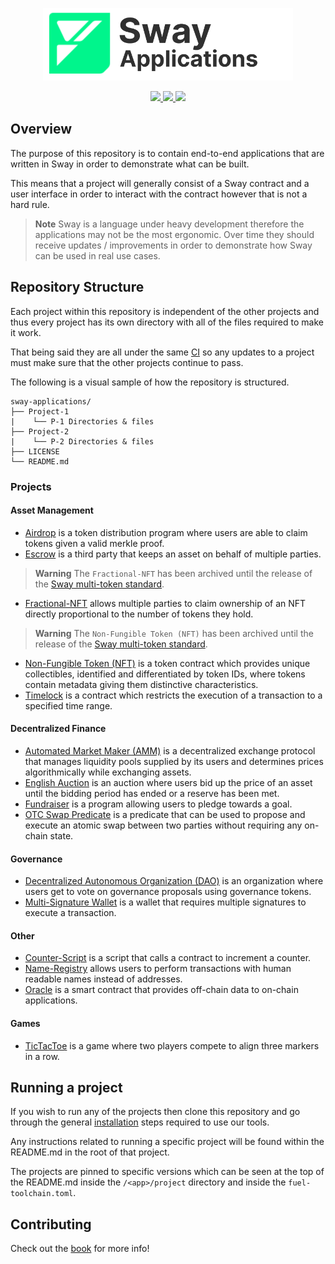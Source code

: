 <p align="center">
    <picture>
        <source media="(prefers-color-scheme: dark)" srcset=".docs/sway-apps-logo-dark-theme.png">
        <img alt="SwayApps logo" width="400px" src=".docs/sway-apps-logo-light-theme.png">
    </picture>
</p>

<p align="center">
    <a href="https://github.com/FuelLabs/sway-applications/actions/workflows/ci.yml" alt="CI">
        <img src="https://github.com/FuelLabs/sway-applications/actions/workflows/ci.yml/badge.svg" />
    </a>
    <a href="./LICENSE" alt="forc">
        <img src="https://img.shields.io/github/license/FuelLabs/sway-applications" />
    </a>
    <a href="https://discord.gg/xfpK4Pe">
        <img src="https://img.shields.io/discord/732892373507375164?color=6A7EC2&logo=discord&logoColor=ffffff&labelColor=6A7EC2&label=Discord" />
    </a>
</p>

## Overview

The purpose of this repository is to contain end-to-end applications that are written in Sway in order to demonstrate what can be built.

This means that a project will generally consist of a Sway contract and a user interface in order to interact with the contract however that is not a hard rule.

> **Note**
> Sway is a language under heavy development therefore the applications may not be the most ergonomic. Over time they should receive updates / improvements in order to demonstrate how Sway can be used in real use cases.

## Repository Structure

Each project within this repository is independent of the other projects and thus every project has its own directory with all of the files required to make it work.

That being said they are all under the same [CI](.github/workflows/ci.yml) so any updates to a project must make sure that the other projects continue to pass.

The following is a visual sample of how the repository is structured.

```
sway-applications/
├── Project-1
|    └── P-1 Directories & files
├── Project-2
|    └── P-2 Directories & files
├── LICENSE
└── README.md
```

### Projects

#### Asset Management

- [Airdrop](./airdrop/) is a token distribution program where users are able to claim tokens given a valid merkle proof.
- [Escrow](./escrow) is a third party that keeps an asset on behalf of multiple parties.

> **Warning**
> The `Fractional-NFT` has been archived until the release of the [Sway multi-token standard](https://github.com/FuelLabs/rfcs/pull/17).

- [Fractional-NFT](./archive/fractional-NFT/) allows multiple parties to claim ownership of an NFT directly proportional to the number of tokens they hold.

> **Warning**
> The `Non-Fungible Token (NFT)` has been archived until the release of the [Sway multi-token standard](https://github.com/FuelLabs/rfcs/pull/17).

- [Non-Fungible Token (NFT)](./archive/NFT) is a token contract which provides unique collectibles, identified and differentiated by token IDs, where tokens contain metadata giving them distinctive characteristics.
- [Timelock](./timelock) is a contract which restricts the execution of a transaction to a specified time range.

#### Decentralized Finance

- [Automated Market Maker (AMM)](./AMM/) is a decentralized exchange protocol that manages liquidity pools supplied by its users and determines prices algorithmically while exchanging assets.
- [English Auction](./auctions/english-auction/) is an auction where users bid up the price of an asset until the bidding period has ended or a reserve has been met.
- [Fundraiser](./fundraiser/) is a program allowing users to pledge towards a goal.
- [OTC Swap Predicate](./OTC-swap-predicate) is a predicate that can be used to propose and execute an atomic swap between two parties without requiring any on-chain state.

#### Governance

- [Decentralized Autonomous Organization (DAO)](./DAO) is an organization where users get to vote on governance proposals using governance tokens.
- [Multi-Signature Wallet](./multisig-wallet) is a wallet that requires multiple signatures to execute a transaction.

#### Other

- [Counter-Script](./counter-script/) is a script that calls a contract to increment a counter.
- [Name-Registry](./name-registry/) allows users to perform transactions with human readable names instead of addresses.
- [Oracle](./oracle) is a smart contract that provides off-chain data to on-chain applications.

#### Games

- [TicTacToe](./games/TicTacToe) is a game where two players compete to align three markers in a row.

## Running a project

If you wish to run any of the projects then clone this repository and go through the general [installation](https://fuellabs.github.io/sway/) steps required to use our tools.

Any instructions related to running a specific project will be found within the README.md in the root of that project.

The projects are pinned to specific versions which can be seen at the top of the README.md inside the `/<app>/project` directory and inside the `fuel-toolchain.toml`.

## Contributing

Check out the [book](https://swayapps.fuel.network/book/) for more info!
